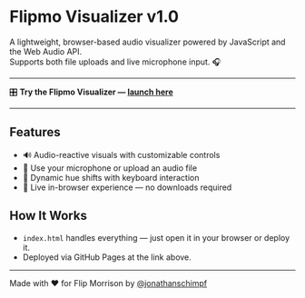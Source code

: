 # Flipmo Visualizer v1.0

A lightweight, browser-based audio visualizer powered by JavaScript and the Web Audio API.  
Supports both file uploads and live microphone input. 🎧

---

🎛️ **Try the Flipmo Visualizer — [launch here](https://jonathanschimpf.github.io/flipmo-visualizer-v1.0/)**

---

## Features
- 🔊 Audio-reactive visuals with customizable controls
- 🎤 Use your microphone or upload an audio file
- 🌈 Dynamic hue shifts with keyboard interaction
- 🔁 Live in-browser experience — no downloads required

## How It Works
- `index.html` handles everything — just open it in your browser or deploy it.
- Deployed via GitHub Pages at the link above.

---

Made with ❤️ for Flip Morrison by [@jonathanschimpf](https://github.com/jonathanschimpf)
